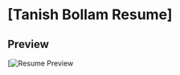 # [Tanish Bollam Resume]

## Preview

[![Resume Preview](https://tanish-bollam.github.io/Portfolio-Landing-Page/)
